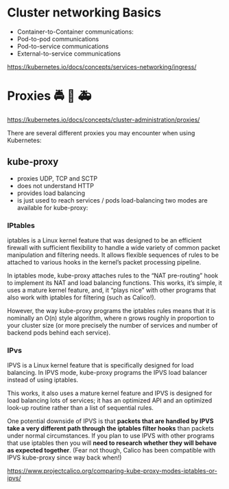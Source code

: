 # Cluster networking Basics
- Container-to-Container communications:
- Pod-to-pod communications
- Pod-to-service communications
- External-to-service communications

https://kubernetes.io/docs/concepts/services-networking/ingress/
# Proxies :oncoming_police_car: :bus: :ambulance:

https://kubernetes.io/docs/concepts/cluster-administration/proxies/

There are several different proxies you may encounter when using Kubernetes:

## kube-proxy
- proxies UDP, TCP and SCTP
- does not understand HTTP
- provides load balancing
- is just used to reach services /  pods load-balancing
two modes are available for kube-proxy:
### IPtables
iptables is a Linux kernel feature that was designed to be an efficient firewall with sufficient flexibility to handle a wide variety of common packet manipulation and filtering needs.  It allows flexible sequences of rules to be attached to various hooks in the kernel’s packet processing pipeline.

In iptables mode, kube-proxy attaches rules to the “NAT pre-routing” hook to implement its NAT and load balancing functions. This works, it’s simple, it uses a mature kernel feature, and, it “plays nice” with other programs that also work with iptables for filtering (such as Calico!).

However, the way kube-proxy programs the iptables rules means that it is nominally an O(n) style algorithm, where n grows roughly in proportion to your cluster size (or more precisely the number of services and number of backend pods behind each service).
### IPvs
IPVS is a Linux kernel feature that is specifically designed for load balancing. In IPVS mode, kube-proxy programs the IPVS load balancer instead of using iptables.  

This works, it also uses a mature kernel feature and IPVS is designed for load balancing lots of services; it has an optimized API and an optimized look-up routine rather than a list of sequential rules.  

One potential downside of IPVS is that **packets that are handled by IPVS take a very different path through the iptables filter hooks** than packets under normal circumstances.  If you plan to use IPVS with other programs that use iptables then you will **need to research whether they will behave as expected together**. (Fear not though, Calico has been compatible with IPVS kube-proxy since way back when!)

https://www.projectcalico.org/comparing-kube-proxy-modes-iptables-or-ipvs/
